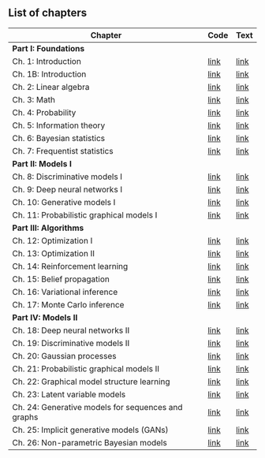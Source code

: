 ## List of chapters


[intro-code]: https://github.com/probml/pyprobml/blob/master/notebooks/intro/README.md
[intro-html]: https://htmlpreview.github.io/?https://github.com/probml/pyprobml/blob/master/chapters/intro/index.html

[linalg-code]: https://github.com/probml/pyprobml/blob/master/chapters/linalg/README.md
[linalg-html]: https://htmlpreview.github.io/?https://github.com/probml/pyprobml/blob/master/chapters/linalg/index.html

[math-code]: https://github.com/probml/pyprobml/blob/master/chapters/math/README.md
[math-html]: https://htmlpreview.github.io/?https://github.com/probml/pyprobml/blob/master/chapters/math/index.html

[prob-code]: https://github.com/probml/pyprobml/blob/master/chapters/prob/README.md
[prob-html]: https://htmlpreview.github.io/?https://github.com/probml/pyprobml/blob/master/chapters/prob/index.html

[info-code]: https://github.com/probml/pyprobml/blob/master/chapters/info/README.md
[info-html]: https://htmlpreview.github.io/?https://github.com/probml/pyprobml/blob/master/chapters/info/index.html

[bayes-code]: https://github.com/probml/pyprobml/blob/master/chapters/bayes/README.md
[bayes-html]: https://htmlpreview.github.io/?https://github.com/probml/pyprobml/blob/master/chapters/bayes/index.html

[freq-code]: https://github.com/probml/pyprobml/blob/master/chapters/freq/README.md
[freq-html]: https://htmlpreview.github.io/?https://github.com/probml/pyprobml/blob/master/chapters/freq/index.html

[discrim1-code]: https://github.com/probml/pyprobml/blob/master/chapters/discrim1/README.md
[discrim1-html]: https://htmlpreview.github.io/?https://github.com/probml/pyprobml/blob/master/chapters/discrim1/index.html

[dnn1-code]: https://github.com/probml/pyprobml/blob/master/chapters/dnn1/README.md
[dnn1-html]: https://htmlpreview.github.io/?https://github.com/probml/pyprobml/blob/master/chapters/dnn1/index.html

[genmo1-code]: https://github.com/probml/pyprobml/blob/master/chapters/genmo1/README.md
[genmo1-html]: https://htmlpreview.github.io/?https://github.com/probml/pyprobml/blob/master/chapters/genmo1/index.html

[pgm1-code]: https://github.com/probml/pyprobml/blob/master/chapters/pgm1/README.md
[pgm1-html]: https://htmlpreview.github.io/?https://github.com/probml/pyprobml/blob/master/chapters/pgm1/index.html

[opt1-code]: https://github.com/probml/pyprobml/blob/master/chapters/opt1/README.md
[opt1-html]: https://htmlpreview.github.io/?https://github.com/probml/pyprobml/blob/master/chapters/opt1/index.html

[opt2-code]: https://github.com/probml/pyprobml/blob/master/chapters/opt2/README.md
[opt2-html]: https://htmlpreview.github.io/?https://github.com/probml/pyprobml/blob/master/chapters/opt2/index.html

[rl-code]: https://github.com/probml/pyprobml/blob/master/chapters/rl/README.md
[rl-html]: https://htmlpreview.github.io/?https://github.com/probml/pyprobml/blob/master/chapters/rl/index.html

[bp-code]: https://github.com/probml/pyprobml/blob/master/chapters/bp/README.md
[bp-html]: https://htmlpreview.github.io/?https://github.com/probml/pyprobml/blob/master/chapters/bp/index.html

[vi-code]: https://github.com/probml/pyprobml/blob/master/chapters/vi/README.md
[vi-html]: https://htmlpreview.github.io/?https://github.com/probml/pyprobml/blob/master/chapters/vi/index.html

[mc-code]: https://github.com/probml/pyprobml/blob/master/chapters/mc/README.md
[mc-html]: https://htmlpreview.github.io/?https://github.com/probml/pyprobml/blob/master/chapters/mc/index.html

[dnn2-code]: https://github.com/probml/pyprobml/blob/master/chapters/dnn2/README.md
[dnn2-html]: https://htmlpreview.github.io/?https://github.com/probml/pyprobml/blob/master/chapters/dnn2/index.html


[discrim2-code]: https://github.com/probml/pyprobml/blob/master/chapters/discrim2/README.md
[discrim2-html]: https://htmlpreview.github.io/?https://github.com/probml/pyprobml/blob/master/chapters/discrim2/index.html

[gp-code]: https://github.com/probml/pyprobml/blob/master/chapters/gp/README.md
[gp-html]: https://htmlpreview.github.io/?https://github.com/probml/pyprobml/blob/master/chapters/gp/index.html

[pgm2-code]: https://github.com/probml/pyprobml/blob/master/chapters/pgm2/README.md
[pgm2-html]: https://htmlpreview.github.io/?https://github.com/probml/pyprobml/blob/master/chapters/pgm2/index.html

[pgmstruct-code]: https://github.com/probml/pyprobml/blob/master/chapters/pgmstruct/README.md
[pgmstruct-html]: https://htmlpreview.github.io/?https://github.com/probml/pyprobml/blob/master/chapters/pgmstruct/index.html

[lvm-code]: https://github.com/probml/pyprobml/blob/master/chapters/lvm/README.md
[lvm-html]: https://htmlpreview.github.io/?https://github.com/probml/pyprobml/blob/master/chapters/lvm/index.html

[seq-code]: https://github.com/probml/pyprobml/blob/master/chapters/seq/README.md
[seq-html]: https://htmlpreview.github.io/?https://github.com/probml/pyprobml/blob/master/chapters/seq/index.html

[gan-code]: https://github.com/probml/pyprobml/blob/master/chapters/gan/README.md
[gan-html]: https://htmlpreview.github.io/?https://github.com/probml/pyprobml/blob/master/chapters/gan/index.html

[npbayes-code]: https://github.com/probml/pyprobml/blob/master/chapters/npbayes/README.md
[npbayes-html]: https://htmlpreview.github.io/?https://github.com/probml/pyprobml/blob/master/chapters/npbayes/index.html


[code]: https://github.com/probml/pyprobml/blob/master/notebooks
[html]: https://htmlpreview.github.io/?https://github.com/probml/pyprobml/blob/master/chapters

[intro-code2]: [code/intro/README.md]
[intro-html2]: [html]/intro/index.html


|Chapter|Code|Text|
|-------|----|----|
|<b>Part I: Foundations</b>|||
|Ch. 1: Introduction|[link][intro-code]|[link][intro-html]|
|Ch. 1B: Introduction|[link][intro-code2]|[link][intro-html2]|
|Ch. 2: Linear algebra|[link][linalg-code]|[link][linalg-html]|
|Ch. 3: Math|[link][math-code]|[link][math-html]|
|Ch. 4: Probability|[link][prob-code]|[link][prob-html]|
|Ch. 5: Information theory|[link][info-code]|[link][info-html]|
|Ch. 6: Bayesian statistics|[link][bayes-code]|[link][bayes-html]|
|Ch. 7: Frequentist statistics|[link][freq-code]|[link][freq-html]|
|<b>Part II: Models I</b>|||
|Ch. 8: Discriminative models I|[link][discrim1-code]|[link][discrim1-html]|
|Ch. 9: Deep neural networks I|[link][dnn1-code]|[link][dnn1-html]|
|Ch. 10: Generative models I|[link][genmo1-code]|[link][genmo1-html]|
|Ch. 11: Probabilistic graphical models I|[link][pgm1-code]|[link][pgm1-html]|
|<b>Part III: Algorithms</b>|||
|Ch. 12: Optimization I|[link][opt1-code]|[link][opt1-html]|
|Ch. 13: Optimization II|[link][opt2-code]|[link][opt2-html]|
|Ch. 14: Reinforcement learning|[link][rl-code]|[link][rl-html]|
|Ch. 15: Belief propagation|[link][bp-code]|[link][bp-html]|
|Ch. 16: Variational inference|[link][vi-code]|[link][vi-html]|
|Ch. 17: Monte Carlo inference|[link][mc-code]|[link][mc-html]|
|<b>Part IV: Models II</b>|||
|Ch. 18: Deep neural networks II|[link][dnn2-code]|[link][dnn2-html]|
|Ch. 19: Discriminative models II|[link][discrim2-code]|[link][discrim2-html]|
|Ch. 20: Gaussian processes|[link][gp-code]|[link][gp-html]|
|Ch. 21: Probabilistic graphical models II|[link][pgm2-code]|[link][pgm2-html]|
|Ch. 22: Graphical model structure learning|[link][pgmstruct-code]|[link][pgmstruct-html]|
|Ch. 23: Latent variable models|[link][lvm-code]|[link][lvm-html]|
|Ch. 24: Generative models for sequences and graphs|[link][seq-code]|[link][seq-html]|
|Ch. 25: Implicit generative models (GANs)|[link][gan-code]|[link][gan-html]|
|Ch. 26: Non-parametric Bayesian  models|[link][npbayes-code]|[link][npbayes-html]|


<!--
https://stackoverflow.com/questions/24580042/github-markdown-are-macros-and-variables-possible
-->



<!--
* [Ch. 1: Introduction](https://github.com/probml/pyprobml/blob/master/chapters/intro/README.md)
* [Ch. 2: Linear algebra](https://github.com/probml/pyprobml/blob/master/chapters/linalg/README.md)
-->

